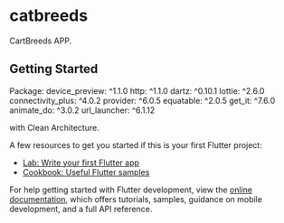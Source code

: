 # catbreeds

CartBreeds APP.

## Getting Started

  Package:
    device_preview: ^1.1.0
    http: ^1.1.0
    dartz: ^0.10.1
    lottie: ^2.6.0
    connectivity_plus: ^4.0.2
    provider: ^6.0.5
    equatable: ^2.0.5
    get_it: ^7.6.0
    animate_do: ^3.0.2
    url_launcher: ^6.1.12

with Clean Architecture.


A few resources to get you started if this is your first Flutter project:

- [Lab: Write your first Flutter app](https://docs.flutter.dev/get-started/codelab)
- [Cookbook: Useful Flutter samples](https://docs.flutter.dev/cookbook)

For help getting started with Flutter development, view the
[online documentation](https://docs.flutter.dev/), which offers tutorials,
samples, guidance on mobile development, and a full API reference.
